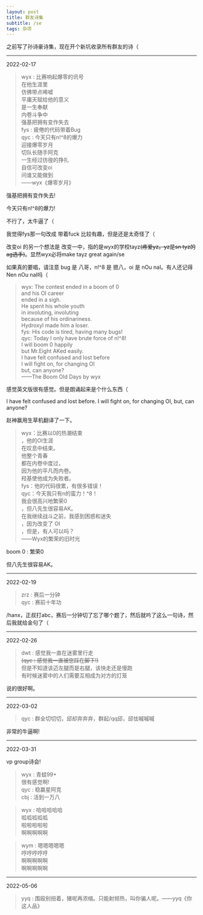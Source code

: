 ```yaml
---
layout: post
title: 群友诗集
subtitle: /se
tags: 杂项
---
```


之前写了孙诗豪诗集，现在开个新坑收录所有群友的诗（

-----

2022-02-17

> wyx : 比赛响起爆零的讯号\
在他生涯里\
仿佛带点唏嘘\
平庸天赋给他的意义\
是一生奉献\
内卷斗争中\
强基把拥有变作失去\
fys : 疲倦的代码带着Bug\
qyc : 今天只有n!^8的爆力\
迎接爆零岁月\
切队长随手阿克\
一生经过彷徨的挣扎\
自信可改变oi\
问谁又能做到\
——wyx《爆零岁月》

强基把拥有变作失去!

今天只有n!^8的爆力!

不行了，太牛逼了（

我觉得fys那一句改成 带着fuck 比较有趣，但是还是太奇怪了（

改变oi 的另一个想法是 改变一中，指的是wyx的学校tayz~~(疼爱yz。yz是sn tyz的ag选手)~~。显然wyx必将make tayz great again/se

如果真的要唱，请注意 bug 是 八哥，n!^8 是 摁八，oi 是 nOu naI。有人还记得 Nen nOu naI吗（

> wyx: The contest ended in a boom of 0\
and his OI career\
ended in a sigh.\
He spent his whole youth\
in involuting, involuting\
because of his ordinariness.\
Hydroxyl made him a loser.\
fys: His code is tired, having many bugs!\
qyc: Today I only have brute force of n!^8!\
I will boom 0 happily\
but Mr.Eight AKed easily.\
I have felt confused and lost before\
I will fight on, for changing OI\
but, can anyone?\
——The Boom Old Days by wyx

感觉英文版很有感觉。但是朗诵起来是个什么东西（

I have felt confused and lost before. I will fight on, for changing OI, but, can anyone?

赵神赢用生草机翻译了一下。

> wyx：比赛以0的热潮结束\
，他的OI生涯\
在叹息中结束。\
他整个青春\
都在内卷中度过，\
因为他的平凡而内卷。\
羟基使他成为失败者。\
fys：他的代码很累，有很多错误！\
qyc：今天我只有n的蛮力！^8！\
我会很高兴地繁荣0\
，但八先生很容易AK。\
在我继续战斗之前，我感到困惑和迷失\
，因为改变了 OI\
，但是，有人可以吗？\
——Wyx的繁荣的旧时光

boom 0 : 繁荣0

但八先生很容易AK。

-----

2022-02-19

> zrz : 赛后一分钟\
qyc : 赛前十年功

/hanx，正叔打abc，赛后一分钟切了忘了哪个题了，然后就吟了这么一句诗，然后我就给金句了（

-----

2022-02-26

> dwt : 感觉我一直在迷雾里行走\
~~(qyc : 感觉我一直被您踩在脚下!)~~\
但是不知道该迈左腿而是右腿，该快走还是慢跑\
有时候迷雾中的人们需要互相成为对方的灯笼

说的很好啊。

-----

2022-03-02

> qyc : 群全切切切，邱却弃弃弃，群起/qq邱，邱怯嘁嘁嘁

非常的牛逼啊!

-----

2022-03-31

vp group诗会!

> wyx : 青蛙99+\
很有感觉啊!\
qyc : 稳赢星阿克\
cbj : 活到一万八

> wyx : 哈哈哈哈哈\
呱呱呱呱呱\
啦啦啦啦啦\
啊啊啊啊啊

> wym : 嗯嗯嗯嗯嗯\
哼哼哼哼哼\
啊啊啊啊啊\
啊啊啊啊啊

-----

2022-05-06

> yyq : 围殴别扭着，猪呢再浓缩。只能射频热，叫你骗人呢。——yyq《你这人品》

